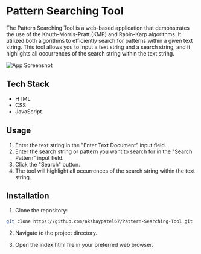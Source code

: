 
# Pattern Searching Tool

The Pattern Searching Tool is a web-based application that demonstrates the use of the Knuth-Morris-Pratt (KMP) and Rabin-Karp algorithms. It utilized both algorithms to efficiently search for patterns within a given text string. This tool allows you to input a text string and a search string, and it highlights all occurrences of the search string within the text string.

![App Screenshot](https://drive.google.com/uc?export=view&id=1OWOPMsptfItSl41gHR4C_xCNjKKH24BU)


## Tech Stack

- HTML
- CSS
- JavaScript


## Usage

1. Enter the text string in the "Enter Text Document" input field.
2. Enter the search string or pattern you want to search for in the "Search Pattern" input field.
3. Click the "Search" button.
4. The tool will highlight all occurrences of the search string within the text string.


## Installation

1. Clone the repository:

```bash
git clone https://github.com/akshaypatel67/Pattern-Searching-Tool.git
```

2. Navigate to the project directory.

3. Open the index.html file in your preferred web browser.
